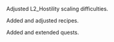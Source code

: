 Adjusted L2_Hostility scaling difficulties.

Added and adjusted recipes.

Added and extended quests.